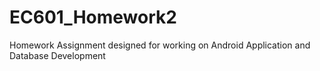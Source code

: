 # EC601_Homework2
Homework Assignment designed for working on Android Application and Database Development
